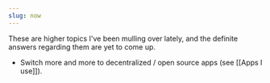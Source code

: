 ```yaml
---
slug: now
---
```


These are higher topics I've been mulling over lately, and the definite answers regarding them are yet to come up.

- Switch more and more to decentralized / open source apps (see [[Apps I use]]).
